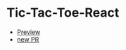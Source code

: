 
# Tic-Tac-Toe-React

- [Preview](https://maryana92.github.io/tic-tac-toe/)
- [new PR](https://github.com/Maryana92/tic-tac-toe/pull/2/files)
